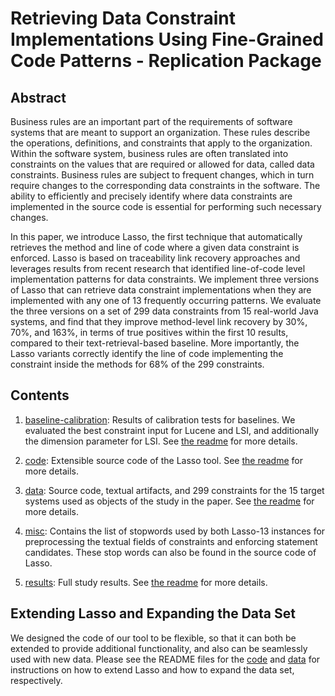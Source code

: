 # Retrieving Data Constraint Implementations Using Fine-Grained Code Patterns - Replication Package

## Abstract

Business rules are an important part of the requirements of software systems that are meant to support an organization. These rules describe the operations, definitions, and constraints that apply to the organization. Within the software system, business rules are often translated into constraints on the values that are required or allowed for data, called data constraints. Business rules are subject to frequent changes, which in turn require changes to the corresponding data constraints in the software. The ability to efficiently and precisely identify where data constraints are implemented in the source code is essential for performing such necessary changes.

In this paper, we introduce Lasso, the first technique that automatically retrieves the method and line of code where a given data constraint is enforced. Lasso is based on traceability link recovery approaches and leverages results from recent research that identified line-of-code level implementation patterns for data constraints. We implement three versions of Lasso that can retrieve data constraint implementations when they are implemented with any one of 13 frequently occurring patterns. We evaluate the three versions on a set of 299 data constraints from 15 real-world Java systems, and find that they improve method-level link recovery by 30%, 70%, and 163%, in terms of true positives within the first 10 results, compared to their text-retrieval-based baseline. More importantly, the Lasso variants correctly identify the line of code implementing the constraint inside the methods for 68% of the 299 constraints.

## Contents

1. [baseline-calibration](./baseline-calibration): Results of calibration tests for baselines. We evaluated the best constraint input for Lucene and LSI, and additionally the dimension parameter for LSI. See [the readme](./baseline-calibration/README.md) for more details.

2. [code](./code): Extensible source code of the Lasso tool. See [the readme](./code/README.md) for more details.

3. [data](./data): Source code, textual artifacts, and 299 constraints for the 15 target systems used as objects of the study in the paper. See [the readme](./data/README.md) for more details.

4. [misc](./misc): Contains the list of stopwords used by both Lasso-13 instances for preprocessing the textual fields of constraints and enforcing statement candidates. These stop words can also be found in the source code of Lasso.

4. [results](./results): Full study results. See [the readme](./results/README.md) for more details.

## Extending Lasso and Expanding the Data Set

We designed the code of our tool to be flexible, so that it can both be extended to provide additional functionality, and also can be seamlessly used with new data. Please see the README files for the [code](./code/README.md) and [data](./data/README.md) for instructions on how to extend Lasso and how to expand the data set, respectively.

